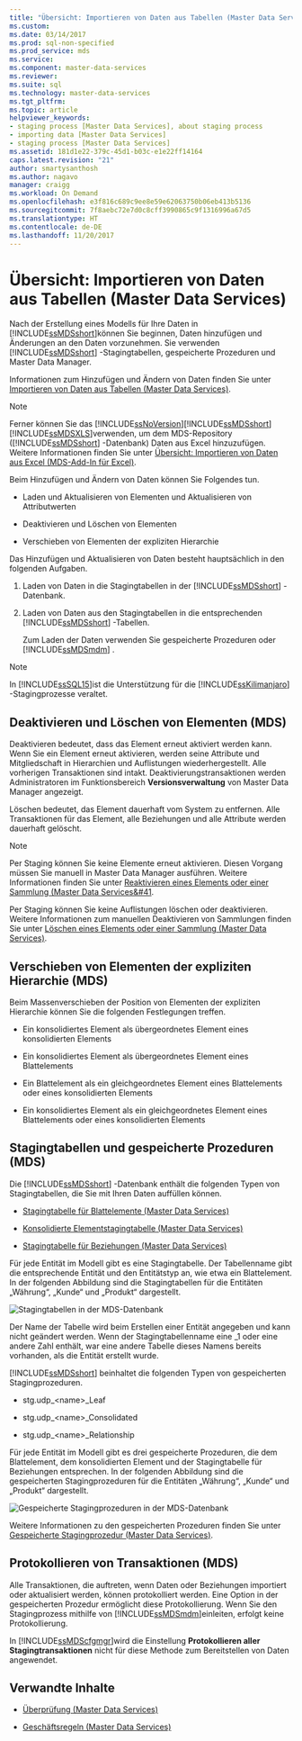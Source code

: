 ```yaml
---
title: "Übersicht: Importieren von Daten aus Tabellen (Master Data Services) | Microsoft-Dokumentation"
ms.custom: 
ms.date: 03/14/2017
ms.prod: sql-non-specified
ms.prod_service: mds
ms.service: 
ms.component: master-data-services
ms.reviewer: 
ms.suite: sql
ms.technology: master-data-services
ms.tgt_pltfrm: 
ms.topic: article
helpviewer_keywords:
- staging process [Master Data Services], about staging process
- importing data [Master Data Services]
- staging process [Master Data Services]
ms.assetid: 181d1e22-379c-45d1-b03c-e1e22ff14164
caps.latest.revision: "21"
author: smartysanthosh
ms.author: nagavo
manager: craigg
ms.workload: On Demand
ms.openlocfilehash: e3f816c689c9ee8e59e62063750b06eb413b5136
ms.sourcegitcommit: 7f8aebc72e7d0c8cff3990865c9f1316996a67d5
ms.translationtype: HT
ms.contentlocale: de-DE
ms.lasthandoff: 11/20/2017
---
```

# <a name="overview-importing-data-from-tables-master-data-services"></a>Übersicht: Importieren von Daten aus Tabellen (Master Data Services)
  Nach der Erstellung eines Modells für Ihre Daten in [!INCLUDE[ssMDSshort](../includes/ssmdsshort-md.md)]können Sie beginnen, Daten hinzufügen und Änderungen an den Daten vorzunehmen.   Sie verwenden [!INCLUDE[ssMDSshort](../includes/ssmdsshort-md.md)] -Stagingtabellen, gespeicherte Prozeduren und Master Data Manager.  
  
 Informationen zum Hinzufügen und Ändern von Daten finden Sie unter [Importieren von Daten aus Tabellen &#40;Master Data Services&#41;](../master-data-services/import-data-from-tables-master-data-services.md).  
  
> [!NOTE]  
>  Ferner können Sie das [!INCLUDE[ssNoVersion](../includes/ssnoversion-md.md)][!INCLUDE[ssMDSshort](../includes/ssmdsshort-md.md)][!INCLUDE[ssMDSXLS](../includes/ssmdsxls-md.md)]verwenden, um dem MDS-Repository ([!INCLUDE[ssMDSshort](../includes/ssmdsshort-md.md)] -Datenbank) Daten aus Excel hinzuzufügen. Weitere Informationen finden Sie unter [Übersicht: Importieren von Daten aus Excel &#40;MDS-Add-In für Excel&#41;](../master-data-services/microsoft-excel-add-in/overview-importing-data-from-excel-mds-add-in-for-excel.md).  
  
 Beim Hinzufügen und Ändern von Daten können Sie Folgendes tun.  
  
-   Laden und Aktualisieren von Elementen und Aktualisieren von Attributwerten  
  
-   Deaktivieren und Löschen von Elementen  
  
-   Verschieben von Elementen der expliziten Hierarchie  
  
 Das Hinzufügen und Aktualisieren von Daten besteht hauptsächlich in den folgenden Aufgaben.  
  
1.  Laden von Daten in die Stagingtabellen in der [!INCLUDE[ssMDSshort](../includes/ssmdsshort-md.md)] -Datenbank.  
  
2.  Laden von Daten aus den Stagingtabellen in die entsprechenden [!INCLUDE[ssMDSshort](../includes/ssmdsshort-md.md)] -Tabellen.  
  
     Zum Laden der Daten verwenden Sie gespeicherte Prozeduren oder [!INCLUDE[ssMDSmdm](../includes/ssmdsmdm-md.md)] .  
  
> [!NOTE]  
>  In [!INCLUDE[ssSQL15](../includes/sssql15-md.md)]ist die Unterstützung für die [!INCLUDE[ssKilimanjaro](../includes/sskilimanjaro-md.md)] -Stagingprozesse veraltet.  
  
## <a name="deactivating-and-deleting-members-mds"></a>Deaktivieren und Löschen von Elementen (MDS)  
 Deaktivieren bedeutet, dass das Element erneut aktiviert werden kann. Wenn Sie ein Element erneut aktivieren, werden seine Attribute und Mitgliedschaft in Hierarchien und Auflistungen wiederhergestellt. Alle vorherigen Transaktionen sind intakt. Deaktivierungstransaktionen werden Administratoren im Funktionsbereich **Versionsverwaltung** von Master Data Manager angezeigt.  
  
 Löschen bedeutet, das Element dauerhaft vom System zu entfernen. Alle Transaktionen für das Element, alle Beziehungen und alle Attribute werden dauerhaft gelöscht.  
  
> [!NOTE]  
>  Per Staging können Sie keine Elemente erneut aktivieren. Diesen Vorgang müssen Sie manuell in Master Data Manager ausführen. Weitere Informationen finden Sie unter [Reaktivieren eines Elements oder einer Sammlung &#40;Master Data Services&#41](../master-data-services/reactivate-a-member-or-collection-master-data-services.md).  
>   
>  Per Staging können Sie keine Auflistungen löschen oder deaktivieren. Weitere Informationen zum manuellen Deaktivieren von Sammlungen finden Sie unter [Löschen eines Elements oder einer Sammlung &#40;Master Data Services&#41;](../master-data-services/delete-a-member-or-collection-master-data-services.md).  
  
## <a name="moving-explicit-hierarchy-members-mds"></a>Verschieben von Elementen der expliziten Hierarchie (MDS)  
 Beim Massenverschieben der Position von Elementen der expliziten Hierarchie können Sie die folgenden Festlegungen treffen.  
  
-   Ein konsolidiertes Element als übergeordnetes Element eines konsolidierten Elements  
  
-   Ein konsolidiertes Element als übergeordnetes Element eines Blattelements  
  
-   Ein Blattelement als ein gleichgeordnetes Element eines Blattelements oder eines konsolidierten Elements  
  
-   Ein konsolidiertes Element als ein gleichgeordnetes Element eines Blattelements oder eines konsolidierten Elements  
  
## <a name="staging-tables-and-stored-procedures-mds"></a>Stagingtabellen und gespeicherte Prozeduren (MDS)  
 Die [!INCLUDE[ssMDSshort](../includes/ssmdsshort-md.md)] -Datenbank enthält die folgenden Typen von Stagingtabellen, die Sie mit Ihren Daten auffüllen können.  
  
-   [Stagingtabelle für Blattelemente &#40;Master Data Services&#41;](../master-data-services/leaf-member-staging-table-master-data-services.md)  
  
-   [Konsolidierte Elementstagingtabelle &#40;Master Data Services&#41;](../master-data-services/consolidated-member-staging-table-master-data-services.md)  
  
-   [Stagingtabelle für Beziehungen &#40;Master Data Services&#41;](../master-data-services/relationship-staging-table-master-data-services.md)  
  
 Für jede Entität im Modell gibt es eine Stagingtabelle. Der Tabellenname gibt die entsprechende Entität und den Entitätstyp an, wie etwa ein Blattelement. In der folgenden Abbildung sind die Stagingtabellen für die Entitäten „Währung“, „Kunde“ und „Produkt“ dargestellt.  
  
 ![Stagingtabellen in der MDS-Datenbank](../master-data-services/media/mds-staging-tables.png "Staging Tables in MDS database")  
  
 Der Name der Tabelle wird beim Erstellen einer Entität angegeben und kann nicht geändert werden. Wenn der Stagingtabellenname eine _1 oder eine andere Zahl enthält, war eine andere Tabelle dieses Namens bereits vorhanden, als die Entität erstellt wurde.  
  
 [!INCLUDE[ssMDSshort](../includes/ssmdsshort-md.md)] beinhaltet die folgenden Typen von gespeicherten Stagingprozeduren.  
  
-   stg.udp_\<name>_Leaf  
  
-   stg.udp_\<name>_Consolidated  
  
-   stg.udp_\<name>_Relationship  
  
 Für jede Entität im Modell gibt es drei gespeicherte Prozeduren, die dem Blattelement, dem konsolidierten Element und der Stagingtabelle für Beziehungen entsprechen.  In der folgenden Abbildung sind die gespeicherten Stagingprozeduren für die Entitäten „Währung“, „Kunde“ und „Produkt“ dargestellt.  
  
 ![Gespeicherte Stagingprozeduren in der MDS-Datenbank](../master-data-services/media/mds-staging-storedprocedures.png "Staging stored procedures in the MDS database")  
  
 Weitere Informationen zu den gespeicherten Prozeduren finden Sie unter [Gespeicherte Stagingprozedur &#40;Master Data Services&#41;](../master-data-services/staging-stored-procedure-master-data-services.md).  
  
## <a name="logging-transactions-mds"></a>Protokollieren von Transaktionen (MDS)  
 Alle Transaktionen, die auftreten, wenn Daten oder Beziehungen importiert oder aktualisiert werden, können protokolliert werden. Eine Option in der gespeicherten Prozedur ermöglicht diese Protokollierung. Wenn Sie den Stagingprozess mithilfe von [!INCLUDE[ssMDSmdm](../includes/ssmdsmdm-md.md)]einleiten, erfolgt keine Protokollierung.  
  
 In [!INCLUDE[ssMDScfgmgr](../includes/ssmdscfgmgr-md.md)]wird die Einstellung **Protokollieren aller Stagingtransaktionen** nicht für diese Methode zum Bereitstellen von Daten angewendet.  
  
## <a name="related-content"></a>Verwandte Inhalte  
  
-   [Überprüfung &#40;Master Data Services&#41;](../master-data-services/validation-master-data-services.md)  
  
-   [Geschäftsregeln &#40;Master Data Services&#41;](../master-data-services/business-rules-master-data-services.md)  
  
  
